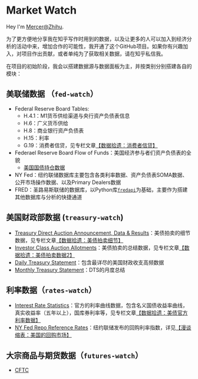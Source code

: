 # Market Watch

Hey I'm [Mercer@Zhihu](https://www.zhihu.com/people/daleige). 

为了更方便地分享我在知乎写作时用到的数据，以及让更多的人可以加入到经济分析的活动中来，增加合作的可能性，我开通了这个GitHub项目。如果你有兴趣加入，对项目作出贡献，或者单纯为了获取相关数据，请在知乎私信我。

在项目的初始阶段，我会以搭建数据源与数据面板为主，并按类别分别搭建各自的模块：

## 美联储数据 （`fed-watch`）
- Federal Reserve Board Tables: 
  - H.4.1：M1货币供给渠道与央行资产负债表信息
  - H.6：广义货币供给
  - H.8：商业银行资产负债表
  - H.15：利率
  - G.19：消费者信贷，见专栏文章[【数据拾遗：消费者信贷】](https://zhuanlan.zhihu.com/p/526754098)
- Federael Reserve Board Flow of Funds：美国经济参与者们资产负债表的全貌
  - [美国国债持仓数据](https://github.com/mercer818/market-watch/blob/master/market_watch/macro_watch/FoF.py)
- NY Fed：纽约联储数据库主要包含各类利率数据、资产负债表SOMA数据、公开市场操作数据、以及Primary Dealers数据
- FRED：圣路易斯联储的数据库，以Python库[`fredapi`](https://github.com/mortada/fredapi)为基础，主要作为搭建其他数据库与分析的快捷通道
  
## 美国财政部数据 (`treasury-watch`)
- [Treasury Direct Auction Announcement, Data & Results](https://www.treasurydirect.gov/instit/annceresult/annceresult.htm)：美债拍卖的细节数据，见专栏文章[【数据拾遗：美债拍卖细节】](https://zhuanlan.zhihu.com/p/514668515)
- [Investor Class Auction Allotments](https://home.treasury.gov/data/investor-class-auction-allotments)：美债拍卖的总结数据，见专栏文章[【数据拾遗：美债拍卖数据2】](https://zhuanlan.zhihu.com/p/516037009)
- [Daily Treasury Statement](https://fiscal.treasury.gov/reports-statements/dts/index.html)：包含最详尽的美国财政收支高频数据
- [Monthly Treasury Statement](https://fiscal.treasury.gov/reports-statements/mts/#:~:text=The%20Monthly%20Treasury%20Statement%20summarizes,Budget%20of%20the%20U.S.%20Government.&text=The%20MTS%20presents%20a%20summary,Surplus%20or%20deficit)：DTS的月度总结
  
## 利率数据（`rates-watch`）
- [Interest Rate Statistics](https://home.treasury.gov/policy-issues/financing-the-government/interest-rate-statistics)：官方的利率曲线数据，包含名义国债收益率曲线，真实收益率（五年以上），国库券利率等，见专栏文章[【数据拾遗：美债官方利率数据】](https://www.zhihu.com/column/c_1509153964662263808)
- [NY Fed Repo Reference Rates](https://www.newyorkfed.org/markets/data-hub)：纽约联储发布的回购利率指数，详见[【漫谈缩表：美国的回购市场】](https://zhuanlan.zhihu.com/p/463721684)

## 大宗商品与期货数据（`futures-watch`）

- [CFTC](https://www.cftc.gov/MarketReports/index.htm)
